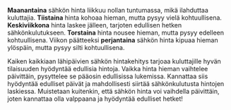 **Maanantaina** sähkön hinta liikkuu nollan tuntumassa, mikä ilahduttaa kuluttajia. **Tiistaina** hinta kohoaa hieman, mutta pysyy vielä kohtuullisena. **Keskiviikkona** hinta laskee jälleen, tarjoten edullisen hetken sähkönkulutukseen. **Torstaina** hinta nousee hieman, mutta pysyy edelleen kohtuullisena. Viikon päätteeksi **perjantaina** sähkön hinta kipuaa hieman ylöspäin, mutta pysyy silti kohtuullisena.

Kaiken kaikkiaan lähipäivien sähkön hintakehitys tarjoaa kuluttajille hyvän tilaisuuden hyödyntää edullisia hintoja. Vaikka hinta hieman vaihtelee päivittäin, pysyttelee se pääosin edullisissa lukemissa. Kannattaa siis hyödyntää edulliset päivät ja mahdollisesti siirtää sähkönkulutusta hintojen laskiessa. Muistetaan kuitenkin, että sähkön hinta voi vaihdella päivittäin, joten kannattaa olla valppaana ja hyödyntää edulliset hetket!